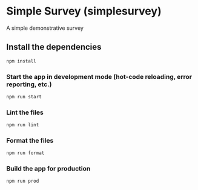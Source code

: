 # Simple Survey (simplesurvey)

A simple demonstrative survey

## Install the dependencies

```bash
npm install
```

### Start the app in development mode (hot-code reloading, error reporting, etc.)

```bash
npm run start
```

### Lint the files

```bash
npm run lint
```

### Format the files

```bash
npm run format
```

### Build the app for production

```bash
npm run prod
```
